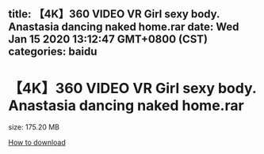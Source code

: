 
title: 【4K】360 VIDEO VR Girl sexy body. Anastasia dancing naked home.rar
date: Wed Jan 15 2020 13:12:47 GMT+0800 (CST)    
categories: baidu
---

# 【4K】360 VIDEO VR Girl sexy body. Anastasia dancing naked home.rar
size: 175.20 MB
 
 

[How to download](https://bpcam.bemobtrk.com/go/2ceec3aa-1ca2-46d6-b9ff-aaa5c184517c?jno=109)